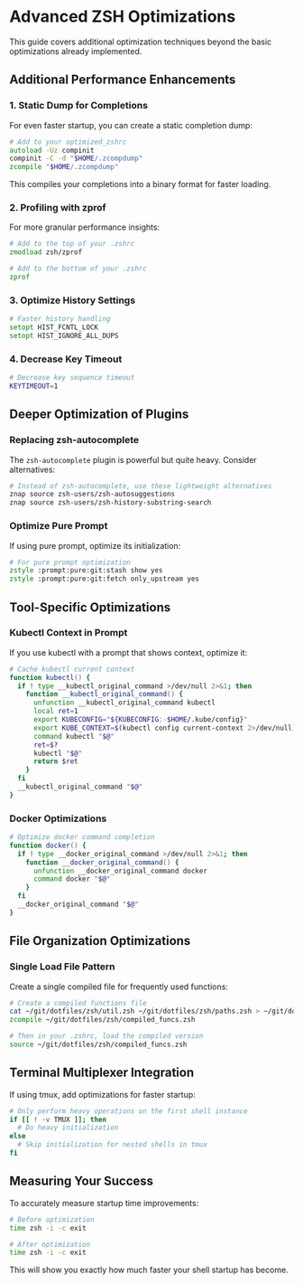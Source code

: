 # Advanced ZSH Optimizations

This guide covers additional optimization techniques beyond the basic optimizations already implemented.

## Additional Performance Enhancements

### 1. Static Dump for Completions

For even faster startup, you can create a static completion dump:

```zsh
# Add to your optimized_zshrc
autoload -Uz compinit
compinit -C -d "$HOME/.zcompdump"
zcompile "$HOME/.zcompdump"
```

This compiles your completions into a binary format for faster loading.

### 2. Profiling with zprof

For more granular performance insights:

```zsh
# Add to the top of your .zshrc
zmodload zsh/zprof

# Add to the bottom of your .zshrc
zprof
```

### 3. Optimize History Settings

```zsh
# Faster history handling
setopt HIST_FCNTL_LOCK
setopt HIST_IGNORE_ALL_DUPS
```

### 4. Decrease Key Timeout

```zsh
# Decrease key sequence timeout
KEYTIMEOUT=1
```

## Deeper Optimization of Plugins

### Replacing zsh-autocomplete

The `zsh-autocomplete` plugin is powerful but quite heavy. Consider alternatives:

```zsh
# Instead of zsh-autocomplete, use these lightweight alternatives
znap source zsh-users/zsh-autosuggestions
znap source zsh-users/zsh-history-substring-search
```

### Optimize Pure Prompt

If using pure prompt, optimize its initialization:

```zsh
# For pure prompt optimization
zstyle :prompt:pure:git:stash show yes
zstyle :prompt:pure:git:fetch only_upstream yes
```

## Tool-Specific Optimizations

### Kubectl Context in Prompt

If you use kubectl with a prompt that shows context, optimize it:

```zsh
# Cache kubectl current context
function kubectl() {
  if ! type __kubectl_original_command >/dev/null 2>&1; then
    function __kubectl_original_command() {
      unfunction __kubectl_original_command kubectl
      local ret=1
      export KUBECONFIG="${KUBECONFIG:-$HOME/.kube/config}"
      export KUBE_CONTEXT=$(kubectl config current-context 2>/dev/null)
      command kubectl "$@"
      ret=$?
      kubectl "$@"
      return $ret
    }
  fi
  __kubectl_original_command "$@"
}
```

### Docker Optimizations

```zsh
# Optimize docker command completion
function docker() {
  if ! type __docker_original_command >/dev/null 2>&1; then
    function __docker_original_command() {
      unfunction __docker_original_command docker
      command docker "$@"
    }
  fi
  __docker_original_command "$@"
}
```

## File Organization Optimizations

### Single Load File Pattern

Create a single compiled file for frequently used functions:

```zsh
# Create a compiled functions file
cat ~/git/dotfiles/zsh/util.zsh ~/git/dotfiles/zsh/paths.zsh > ~/git/dotfiles/zsh/compiled_funcs.zsh
zcompile ~/git/dotfiles/zsh/compiled_funcs.zsh

# Then in your .zshrc, load the compiled version
source ~/git/dotfiles/zsh/compiled_funcs.zsh
```

## Terminal Multiplexer Integration

If using tmux, add optimizations for faster startup:

```zsh
# Only perform heavy operations on the first shell instance
if [[ ! -v TMUX ]]; then
  # Do heavy initialization
else
  # Skip initialization for nested shells in tmux
fi
```

## Measuring Your Success

To accurately measure startup time improvements:

```bash
# Before optimization
time zsh -i -c exit

# After optimization
time zsh -i -c exit
```

This will show you exactly how much faster your shell startup has become.
